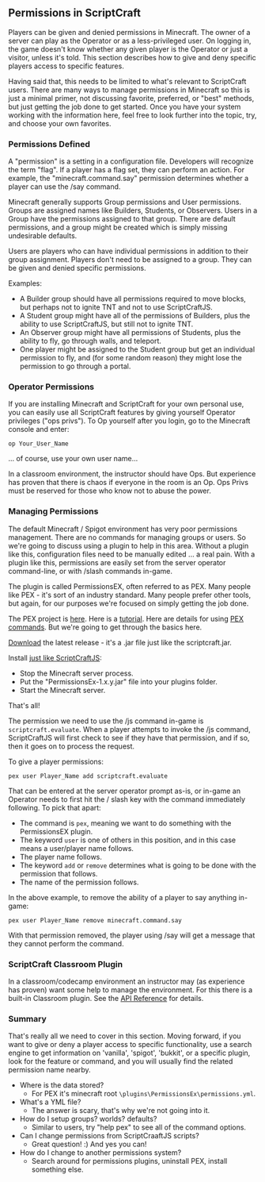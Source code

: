 ## Permissions in ScriptCraft

Players can be given and denied permissions in Minecraft. The owner of a server can play as the Operator or as a less-privileged user. On logging in, the game doesn't know whether any given player is the Operator or just a visitor, unless it's told. This section describes how to give and deny specific players access to specific features.

Having said that, this needs to be limited to what's relevant to ScriptCraft users. There are many ways to manage permissions in Minecraft so this is just a minimal primer, not discussing favorite, preferred, or "best" methods, but just getting the job done to get started. Once you have your system working with the information here, feel free to look further into the topic, try, and choose your own favorites.

### Permissions Defined

A "permission" is a setting in a configuration file. Developers will recognize the term "flag". If a player has a flag set, they can perform an action. For example, the "minecraft.command.say" permission determines whether a player can use the /say command.

Minecraft generally supports Group permissions and User permissions. Groups are assigned names like Builders, Students, or Observers. Users in a Group have the permissions assigned to that group. There are default permissions, and a group might be created which is simply missing undesirable defaults.

Users are players who can have individual permissions in addition to their group assignment. Players don't need to be assigned to a group. They can be given and denied specific permissions.

Examples:

- A Builder group should have all permissions required to move blocks, but perhaps not to ignite TNT and not to use ScriptCraftJS.
- A Student group might have all of the permissions of Builders, plus the ability to use ScriptCraftJS, but still not to ignite TNT.
- An Observer group might have all permissions of Students, plus the ability to fly, go through walls, and teleport.
- One player might be assigned to the Student group but get an individual permission to fly, and (for some random reason) they might lose the permission to go through a portal.

### Operator Permissions

If you are installing Minecraft and ScriptCraft for your own personal use, you can easily use all ScriptCraft features by giving yourself Operator privileges ("ops privs"). To Op yourself after you login, go to the Minecraft console and enter:

    op Your_User_Name

... of course, use your own user name...

In a classroom environment, the instructor should have Ops. But experience has proven that there is chaos if everyone in the room is an Op. Ops Privs must be reserved for those who know not to abuse the power.

### Managing Permissions

The default Minecraft / Spigot environment has very poor permissions management. There are no commands for managing groups or users. So we're going to discuss using a plugin to help in this area. Without a plugin like this, configuration files need to be manually edited ... a real pain. With a plugin like this, permissions are easily set from the server operator command-line, or with /slash commands in-game.

The plugin is called PermissionsEX, often referred to as PEX. Many people like PEX - it's sort of an industry standard. Many people prefer other tools, but again, for our purposes we're focused on simply getting the job done.

The PEX project is [here][pex]. Here is a [tutorial][pextut]. Here are details for using [PEX commands][pexcommands]. But we're going to get through the basics here.

[Download][pexdownload] the latest release - it's a .jar file just like the scriptcraft.jar.

Install [just like ScriptCraftJS][installdoc]:

- Stop the Minecraft server process.
- Put the "PermissionsEx-1.x.y.jar" file into your plugins folder.
- Start the Minecraft server.

That's all!

The permission we need to use the /js command in-game is `scriptcraft.evaluate`. When a player attempts to invoke the /js command, ScriptCraftJS will first check to see if they have that permission, and if so, then it goes on to process the request.

To give a player permissions:

    pex user Player_Name add scriptcraft.evaluate

That can be entered at the server operator prompt as-is, or in-game an Operator needs to first hit the / slash key with the command immediately following.  To pick that apart:

- The command is `pex`, meaning we want to do something with the PermissionsEX plugin.
- The keyword `user` is one of others in this position, and in this case means a user/player name follows.
- The player name follows.
- The keyword `add` or `remove` determines what is going to be done with the permission that follows.
- The name of the permission follows.

In the above example, to remove the ability of a player to say anything in-game:

    pex user Player_Name remove minecraft.command.say

With that permission removed, the player using /say will get a message that they cannot perform the command.

### ScriptCraft Classroom Plugin

In a classroom/codecamp environment an instructor may (as experience has proven) want some help to manage the environment. For this there is a built-in Classroom plugin. See the [API Reference][api] for details.

### Summary

That's really all we need to cover in this section. Moving forward, if you want to give or deny a player access to specific functionality, use a search engine to get information on 'vanilla', 'spigot', 'bukkit', or a specific plugin, look for the feature or command, and you will usually find the related permission name nearby.

- Where is the data stored?
    - For PEX it's minecraft root `\plugins\PermissionsEx\permissions.yml`.
- What's a YML file?
    - The answer is scary, that's why we're not going into it.
- How do I setup groups? worlds? defaults?
    - Similar to users, try "help pex" to see all of the command options.
- Can I change permissions from ScriptCraaftJS scripts?
    - Great question! :)  And yes you can!
- How do I change to another permissions system?
    - Search around for permissions plugins, uninstall PEX, install something else.

[pex]: https://github.com/PEXPlugins/PermissionsEx
[pextut]: https://github.com/PEXPlugins/PermissionsEx/blob/master/doc/Tutorial.md
[pexcommands]: https://github.com/PEXPlugins/PermissionsEx/wiki/Commands#users-permission-management
[pexdownload]: https://dev.bukkit.org/projects/permissionsex
[installdoc]: Installation.md
[api]: API-Reference.md